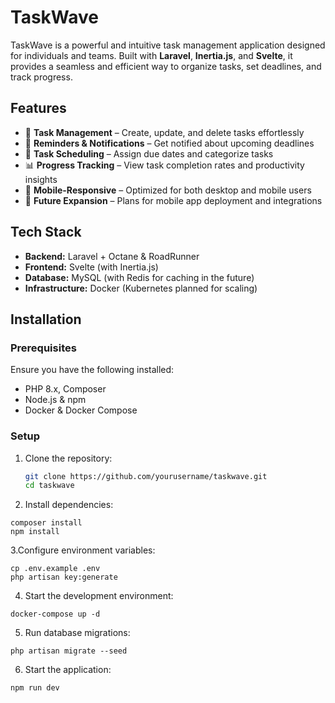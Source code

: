 # TaskWave  

TaskWave is a powerful and intuitive task management application designed for individuals and teams. Built with **Laravel**, **Inertia.js**, and **Svelte**, it provides a seamless and efficient way to organize tasks, set deadlines, and track progress.

## Features  
- 📝 **Task Management** – Create, update, and delete tasks effortlessly  
- 🔔 **Reminders & Notifications** – Get notified about upcoming deadlines  
- 📅 **Task Scheduling** – Assign due dates and categorize tasks  
- 📊 **Progress Tracking** – View task completion rates and productivity insights  
- 📱 **Mobile-Responsive** – Optimized for both desktop and mobile users  
- 🔄 **Future Expansion** – Plans for mobile app deployment and integrations  

## Tech Stack  
- **Backend:** Laravel + Octane & RoadRunner  
- **Frontend:** Svelte (with Inertia.js)  
- **Database:** MySQL (with Redis for caching in the future)  
- **Infrastructure:** Docker (Kubernetes planned for scaling)  

## Installation  

### Prerequisites  
Ensure you have the following installed:  
- PHP 8.x, Composer  
- Node.js & npm  
- Docker & Docker Compose  

### Setup  

1. Clone the repository:  
   ```sh
   git clone https://github.com/yourusername/taskwave.git  
   cd taskwave
   ```

2. Install dependencies:
```
composer install  
npm install
```

3.Configure environment variables:
```
cp .env.example .env  
php artisan key:generate  
```

4. Start the development environment:
```
docker-compose up -d  

```

5. Run database migrations:
```
php artisan migrate --seed  

```

6. Start the application:
```
npm run dev
```
   

